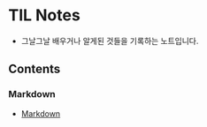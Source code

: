 # TIL Notes
* 그날그날 배우거나 알게된 것들을 기록하는 노트입니다.

## Contents

### Markdown
* [Markdown](/TIL/Markdown.md)
